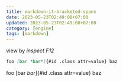 ```yaml
---
title: markdown-it-bracketed-spans
date: 2023-05-23T02:49:08+07:00
updated: 2023-05-23T02:49:08+07:00
category: [engine]
tags: [markdown]
---
```


view by _inspect F12_

```markdown
foo [bar *bar*]{#id .class attr=value} baz
```

foo [bar *bar*]{#id .class attr=value} baz